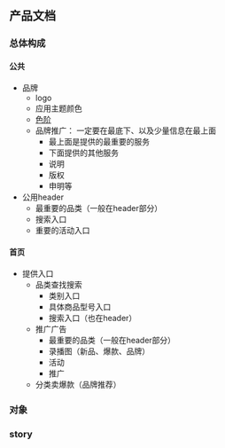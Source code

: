 ## 产品文档

### 总体构成


#### 公共
- 品牌
    - logo
    - 应用主题颜色
    - [色阶](https://ant.design/docs/spec/colors-cn)
    - 品牌推广： 一定要在最底下、以及少量信息在最上面
        - 最上面是提供的最重要的服务
        - 下面提供的其他服务
        - 说明
        - 版权
        - 申明等
- 公用header
    - 最重要的品类（一般在header部分）
    - 搜索入口
    - 重要的活动入口
     
    


#### 首页
- 提供入口
    - 品类查找搜索
        - 类别入口
        - 具体商品型号入口
        - 搜索入口（也在header）
    - 推广广告
        - 最重要的品类（一般在header部分）
        - 录播图（新品、爆款、品牌）
        - 活动
        - 推广
    - 分类卖爆款（品牌推荐）


### 对象


### story


